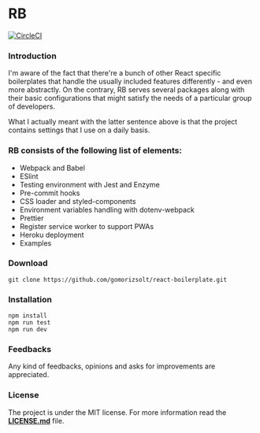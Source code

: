 # RB

[![CircleCI](https://circleci.com/gh/gomorizsolt/react-boilerplate/tree/master.svg?style=svg&circle-token=ce1c7d622158db4975687d0a4e6a9214d3403c0c)](https://circleci.com/gh/gomorizsolt/react-boilerplate/tree/master)

### Introduction

I'm aware of the fact that there're a bunch of other React specific boilerplates that handle the usually included features differently - and even more abstractly. On the contrary, RB serves several
packages along with their basic configurations that might satisfy the needs of a particular group of developers.

What I actually meant with the latter sentence above is that the project contains settings that I use on a daily basis.

### RB consists of the following list of elements:
- Webpack and Babel
- ESlint
- Testing environment with Jest and Enzyme
- Pre-commit hooks
- CSS loader and styled-components
- Environment variables handling with dotenv-webpack
- Prettier
- Register service worker to support PWAs
- Heroku deployment
- Examples

### Download

```
git clone https://github.com/gomorizsolt/react-boilerplate.git
```

### Installation
```
npm install
npm run test
npm run dev
```

### Feedbacks

Any kind of feedbacks, opinions and asks for improvements are appreciated.

### License

The project is under the MIT license. For more information read the [**LICENSE.md**](./LICENSE.md) file.
